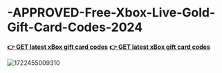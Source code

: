 # -APPROVED-Free-Xbox-Live-Gold-Gift-Card-Codes-2024

**[👉 GET latest xBox gift card codes](https://rosofferzone.com/)**
**[👉 GET latest xBox gift card codes](https://rosofferzone.com/)**

![1722455009310](https://github.com/user-attachments/assets/919b1d32-b1ad-4b38-a0ce-a20994a4ddee)
